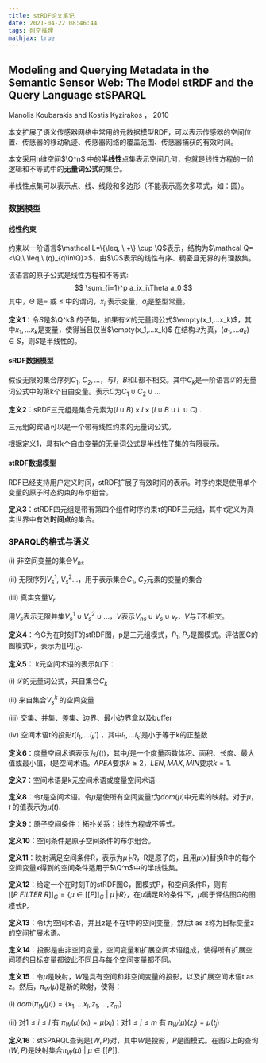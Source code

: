```yaml
---
title: stRDF论文笔记
date: 2021-04-22 08:46:44
tags: 时空推理
mathjax: true
---
```


## Modeling and Querying Metadata in the Semantic Sensor Web: The Model stRDF and the Query Language stSPARQL  

Manolis Koubarakis and Kostis Kyzirakos ， 2010

本文扩展了语义传感器网络中常用的元数据模型RDF，可以表示传感器的空间位置、传感器的移动轨迹、传感器网络的覆盖范围、传感器捕获的有效时间。

本文采用n维空间$\Q^n$ 中的**半线性**点集表示空间几何，也就是线性方程的一阶逻辑和不等式中的**无量词公式**的集合。

半线性点集可以表示点、线、线段和多边形（不能表示高次多项式，如：圆）。

### 数据模型

#### 线性约束

约束以一阶语言$\mathcal L=\{\leq, \ +\} \cup \Q$表示，结构为$\mathcal Q=<\Q,\ \leq,\ (q)_{q\in\Q}>$，由$\Q$表示的线性有序、稠密且无界的有理数集。

该语言的原子公式是线性方程和不等式:
$$
\sum_{i=1}^p a_ix_i\Theta a_0
$$
其中，$\Theta$ 是$=$ 或 $\leq$ 中的谓词，$x_i$ 表示变量，$a_i$是整型常量。

**定义1**：令$S$是$\Q^k$ 的子集，如果有$\mathcal L$的无量词公式$\empty(x_1,...x_k)$，其中$x_1,...x_k$是变量，使得当且仅当$\empty(x_1,...x_k)$ 在结构$\mathcal Q$为真，$(a_1,...a_k)\in S$，则$S$是半线性的。

#### sRDF数据模型

假设无限的集合序列$C_1,\ C_2,...$，与$I$，$B$和$L$都不相交。其中$C_k$是一阶语言$\mathcal L$的无量词公式中的第k个自由变量。表示$C$为$C_1\cup C_2\cup...$

**定义2**：sRDF三元组是集合元素为$(I\cup B)\times I\times (I\cup B\cup L\cup C)$ .

三元组的宾语可以是一个带有线性约束的无量词公式。

根据定义1，具有k个自由变量的无量词公式是半线性子集的有限表示。

#### stRDF数据模型

RDF已经支持用户定义时间，stRDF扩展了有效时间的表示。时序约束是使用单个变量的原子时态约束的布尔组合。

**定义3**：stRDF四元组是带有第四个组件时序约束$\tau$的RDF三元组，其中$\tau$定义为真实世界中有效**时间点**的集合。

### SPARQL的格式与语义

(i)  非空间变量的集合$V_{ns}$

(ii)  无限序列$V_s^1,\ V_s^2...$，用于表示集合$C_1,\ C_2$元素的变量的集合

(iii)  真实变量$V_r$

用$V_s$表示无限并集$V_s^1\cup V_s^2\cup ...$，$V$表示$V_{ns}\cup V_s \cup v_r$，$V$与$T$不相交。

**定义4**：令G为在时刻T的stRDF图，p是三元组模式，$P_1,\ P_2$是图模式。评估图G的图模式P，表示为$[[P]]_G$.

**定义5：** k元空间术语的表示如下：

(i)  $\mathcal L$的无量词公式，来自集合$C_k$

(ii)  来自集合$V_s^k$ 的空间变量

(iii)  交集、并集、差集、边界、最小边界盒以及buffer

(iv)   空间术语t的投影$t[i_1,...i_k']$ ，其中$i_1,...i_k'$是小于等于k的正整数

**定义6**：度量空间术语表示为$f(t)$，其中$f$是一个度量函数体积、面积、长度、最大值或最小值，$t$是空间术语。$AREA$要求$k\geq2$，$LEN,MAX,MIN$要求$k=1$.

**定义7**：空间术语是k元空间术语或度量空间术语

**定义8**：令$t$是空间术语。令$\mu$是使所有空间变量$t$为$dom(\mu)$中元素的映射。对于$\mu$，$t$ 的值表示为$\mu(t)$.

**定义9**：原子空间条件：拓扑关系；线性方程或不等式。

**定义10**：空间条件是原子空间条件的布尔组合。

**定义11**：映射满足空间条件R，表示为$\mu ╞ R$，R是原子的，且用$\mu(x)$替换R中的每个空间变量x得到的空间条件适用于$\Q^n$中的半线性集。

**定义12**：给定一个在时刻T的stRDF图G，图模式P，和空间条件R，则有$[[P\ FILTER\ R]]_G=\{\mu\in[[P]]_G\ |\ \mu ╞ R \}$，在$\mu$满足R的条件下，$\mu$属于评估图G的图模式P。

**定义13**：令t为空间术语，并且z是不在t中的空间变量，然后t as z称为目标变量z的空间扩展术语。

**定义14**：投影是由非空间变量，空间变量和扩展空间术语组成，使得所有扩展空间项的目标变量都彼此不同且与每个空间变量都不同。

**定义15**：令$\mu$是映射，$W$是具有空间和非空间变量的投影，以及扩展空间术语t as z。然后，$\pi_W(\mu)$是新的映射，使得：

(i)  $dom(\pi_W(\mu))=\{x_1,...x_l,z_1,...,z_m\}$

(ii) 对$1\leq i\leq l$ 有 $\pi_W(\mu)(x_i)=\mu(x_i)$；对$1\leq j \leq m$ 有 $\pi_W(\mu)(z_j)=\mu(t_j)$

**定义16**：stSPARQL查询是$(W,P)$对，其中$W$是投影，$P$是图模式。在图G上的查询$(W,P)$是映射集合${\pi_W(\mu)\ |\ \mu\in[[P]]}$.